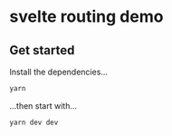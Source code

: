 # svelte routing demo


## Get started

Install the dependencies...

```bash
yarn
```

...then start with...

```bash
yarn dev dev
```
